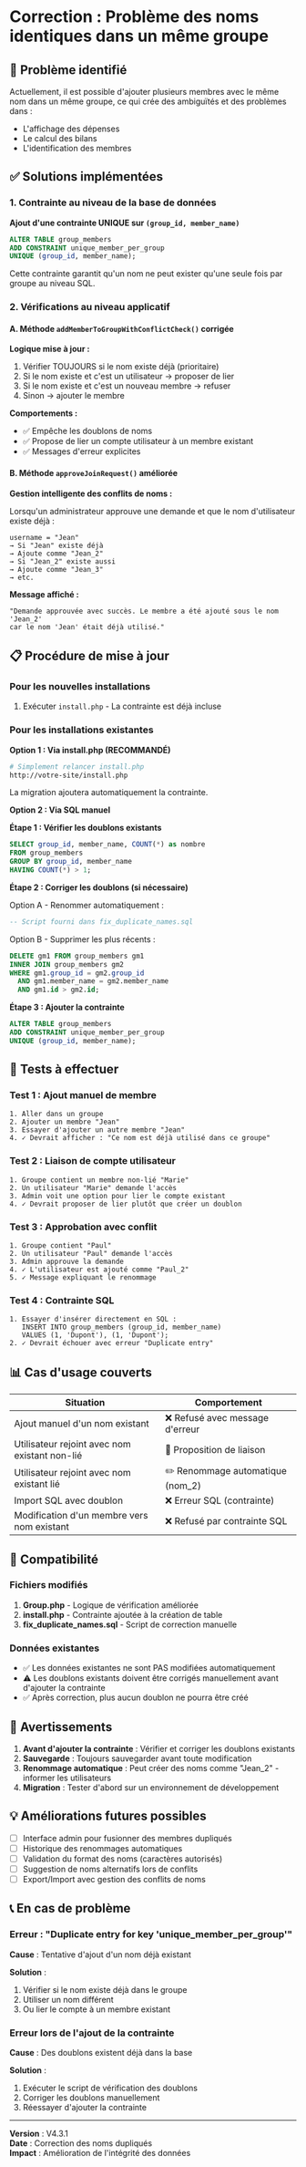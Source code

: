 # Correction : Problème des noms identiques dans un même groupe

## 🐛 Problème identifié

Actuellement, il est possible d'ajouter plusieurs membres avec le même nom dans un même groupe, ce qui crée des ambiguïtés et des problèmes dans :
- L'affichage des dépenses
- Le calcul des bilans
- L'identification des membres

## ✅ Solutions implémentées

### 1. Contrainte au niveau de la base de données

**Ajout d'une contrainte UNIQUE sur `(group_id, member_name)`**

```sql
ALTER TABLE group_members 
ADD CONSTRAINT unique_member_per_group 
UNIQUE (group_id, member_name);
```

Cette contrainte garantit qu'un nom ne peut exister qu'une seule fois par groupe au niveau SQL.

### 2. Vérifications au niveau applicatif

#### A. Méthode `addMemberToGroupWithConflictCheck()` corrigée

**Logique mise à jour :**
1. Vérifier TOUJOURS si le nom existe déjà (prioritaire)
2. Si le nom existe et c'est un utilisateur → proposer de lier
3. Si le nom existe et c'est un nouveau membre → refuser
4. Sinon → ajouter le membre

**Comportements :**
- ✅ Empêche les doublons de noms
- ✅ Propose de lier un compte utilisateur à un membre existant
- ✅ Messages d'erreur explicites

#### B. Méthode `approveJoinRequest()` améliorée

**Gestion intelligente des conflits de noms :**

Lorsqu'un administrateur approuve une demande et que le nom d'utilisateur existe déjà :
```
username = "Jean"
→ Si "Jean" existe déjà
→ Ajoute comme "Jean_2"
→ Si "Jean_2" existe aussi
→ Ajoute comme "Jean_3"
→ etc.
```

**Message affiché :**
```
"Demande approuvée avec succès. Le membre a été ajouté sous le nom 'Jean_2' 
car le nom 'Jean' était déjà utilisé."
```

## 📋 Procédure de mise à jour

### Pour les nouvelles installations

1. Exécuter `install.php` - La contrainte est déjà incluse

### Pour les installations existantes

**Option 1 : Via install.php (RECOMMANDÉ)**
```bash
# Simplement relancer install.php
http://votre-site/install.php
```
La migration ajoutera automatiquement la contrainte.

**Option 2 : Via SQL manuel**

**Étape 1 : Vérifier les doublons existants**
```sql
SELECT group_id, member_name, COUNT(*) as nombre
FROM group_members
GROUP BY group_id, member_name
HAVING COUNT(*) > 1;
```

**Étape 2 : Corriger les doublons (si nécessaire)**

Option A - Renommer automatiquement :
```sql
-- Script fourni dans fix_duplicate_names.sql
```

Option B - Supprimer les plus récents :
```sql
DELETE gm1 FROM group_members gm1
INNER JOIN group_members gm2 
WHERE gm1.group_id = gm2.group_id
  AND gm1.member_name = gm2.member_name
  AND gm1.id > gm2.id;
```

**Étape 3 : Ajouter la contrainte**
```sql
ALTER TABLE group_members
ADD CONSTRAINT unique_member_per_group 
UNIQUE (group_id, member_name);
```

## 🧪 Tests à effectuer

### Test 1 : Ajout manuel de membre
```
1. Aller dans un groupe
2. Ajouter un membre "Jean"
3. Essayer d'ajouter un autre membre "Jean"
4. ✓ Devrait afficher : "Ce nom est déjà utilisé dans ce groupe"
```

### Test 2 : Liaison de compte utilisateur
```
1. Groupe contient un membre non-lié "Marie"
2. Un utilisateur "Marie" demande l'accès
3. Admin voit une option pour lier le compte existant
4. ✓ Devrait proposer de lier plutôt que créer un doublon
```

### Test 3 : Approbation avec conflit
```
1. Groupe contient "Paul"
2. Un utilisateur "Paul" demande l'accès
3. Admin approuve la demande
4. ✓ L'utilisateur est ajouté comme "Paul_2"
5. ✓ Message expliquant le renommage
```

### Test 4 : Contrainte SQL
```
1. Essayer d'insérer directement en SQL :
   INSERT INTO group_members (group_id, member_name) 
   VALUES (1, 'Dupont'), (1, 'Dupont');
2. ✓ Devrait échouer avec erreur "Duplicate entry"
```

## 📊 Cas d'usage couverts

| Situation | Comportement |
|-----------|--------------|
| Ajout manuel d'un nom existant | ❌ Refusé avec message d'erreur |
| Utilisateur rejoint avec nom existant non-lié | 🔗 Proposition de liaison |
| Utilisateur rejoint avec nom existant lié | ✏️ Renommage automatique (nom_2) |
| Import SQL avec doublon | ❌ Erreur SQL (contrainte) |
| Modification d'un membre vers nom existant | ❌ Refusé par contrainte SQL |

## 🔄 Compatibilité

### Fichiers modifiés
1. **Group.php** - Logique de vérification améliorée
2. **install.php** - Contrainte ajoutée à la création de table
3. **fix_duplicate_names.sql** - Script de correction manuelle

### Données existantes
- ✅ Les données existantes ne sont PAS modifiées automatiquement
- ⚠️ Les doublons existants doivent être corrigés manuellement avant d'ajouter la contrainte
- ✅ Après correction, plus aucun doublon ne pourra être créé

## 🚨 Avertissements

1. **Avant d'ajouter la contrainte** : Vérifier et corriger les doublons existants
2. **Sauvegarde** : Toujours sauvegarder avant toute modification
3. **Renommage automatique** : Peut créer des noms comme "Jean_2" - informer les utilisateurs
4. **Migration** : Tester d'abord sur un environnement de développement

## 💡 Améliorations futures possibles

- [ ] Interface admin pour fusionner des membres dupliqués
- [ ] Historique des renommages automatiques
- [ ] Validation du format des noms (caractères autorisés)
- [ ] Suggestion de noms alternatifs lors de conflits
- [ ] Export/Import avec gestion des conflits de noms

## 📞 En cas de problème

### Erreur : "Duplicate entry for key 'unique_member_per_group'"

**Cause** : Tentative d'ajout d'un nom déjà existant

**Solution** : 
1. Vérifier si le nom existe déjà dans le groupe
2. Utiliser un nom différent
3. Ou lier le compte à un membre existant

### Erreur lors de l'ajout de la contrainte

**Cause** : Des doublons existent déjà dans la base

**Solution** :
1. Exécuter le script de vérification des doublons
2. Corriger les doublons manuellement
3. Réessayer d'ajouter la contrainte

---

**Version** : V4.3.1  
**Date** : Correction des noms dupliqués  
**Impact** : Amélioration de l'intégrité des données